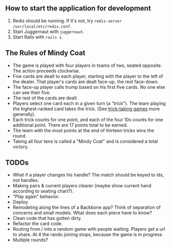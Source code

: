 ## How to start the application for development

1. Redis should be running. If it's not, try `redis-server /usr/local/etc/redis.conf`.
2. Start Juggernaut with `juggernaut`.
3. Start Rails with `rails s`.

## The Rules of Mindy Coat

* The game is played with four players in teams of two, seated opposite. The action proceeds clockwise.
* Five cards are dealt to each player, starting with the player to the left of the dealer. That player's cards are dealt face-up, the rest face-down.
* The face-up player calls trump based on his first five cards. No one else can see their five.
* The rest of the cards are dealt.
* Players select one card each in a given turn (a "trick"). The team playing the highest-ranked card takes the trick. (See [trick-taking games](http://en.wikipedia.org/wiki/Trick-taking_game) more generally).
* Each trick counts for one point, and each of the four 10s counts for one additional point. There are 17 points total to be earned.
* The team with the most points at the end of thirteen tricks wins the round.
* Taking all four tens is called a "Mindy Coat" and is considered a total victory.

## TODOs

* What if a player changes his handle? The match should be keyed to ids, not handles.
* Making pairs & current players clearer (maybe show current hand according to seating chart?).
* "Play again" behavior.
* Deploy.
* Remodeling along the lines of a Backbone app? Think of separation of concerns and small models. What does each piece have to know?
* Clean code that has gotten dirty.
* Refactor the card code.
* Routing from / into a random game with people waiting. Players get a url to share. At 4 the rando joining stops, because the game is in progress.
* Multiple rounds?